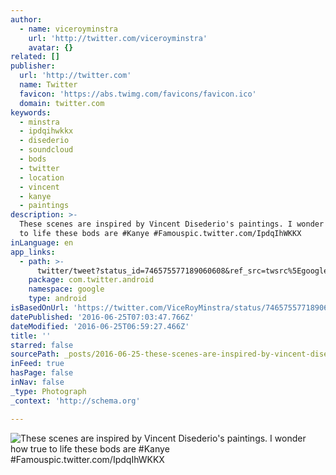 ```yaml
---
author:
  - name: viceroyminstra
    url: 'http://twitter.com/viceroyminstra'
    avatar: {}
related: []
publisher:
  url: 'http://twitter.com'
  name: Twitter
  favicon: 'https://abs.twimg.com/favicons/favicon.ico'
  domain: twitter.com
keywords:
  - minstra
  - ipdqihwkkx
  - disederio
  - soundcloud
  - bods
  - twitter
  - location
  - vincent
  - kanye
  - paintings
description: >-
  These scenes are inspired by Vincent Disederio's paintings. I wonder how true
  to life these bods are #Kanye #Famouspic.twitter.com/IpdqIhWKKX
inLanguage: en
app_links:
  - path: >-
      twitter/tweet?status_id=746575577189060608&ref_src=twsrc%5Egoogle%7Ctwcamp%5Eandroidseo%7Ctwgr%5Estatus%7Ctwterm%5E746575577189060608
    package: com.twitter.android
    namespace: google
    type: android
isBasedOnUrl: 'https://twitter.com/ViceRoyMinstra/status/746575577189060608'
datePublished: '2016-06-25T07:03:47.766Z'
dateModified: '2016-06-25T06:59:27.466Z'
title: ''
starred: false
sourcePath: _posts/2016-06-25-these-scenes-are-inspired-by-vincent-disederios-paintings.md
inFeed: true
hasPage: false
inNav: false
_type: Photograph
_context: 'http://schema.org'

---
```

![These scenes are inspired by Vincent Disederio's paintings. I wonder how true to life these bods are #Kanye #Famouspic.twitter.com/IpdqIhWKKX](https://pbs.twimg.com/media/ClxeFvsXEAADYHd.jpg:large)
